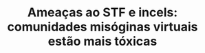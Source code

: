 ---
title: 'Ameaças ao STF e incels: comunidades misóginas virtuais estão mais tóxicas'

year: 2020

venue: "🇧🇷 TAB Uol"

link: "https://tab.uol.com.br/noticias/redacao/2020/02/19/comunidades-misoginas-virtuais-estao-mais-toxicas-diz-pesquisa.htm"

archive: "https://web.archive.org/web/20201128025141/https://tab.uol.com.br/noticias/redacao/2020/02/19/comunidades-misoginas-virtuais-estao-mais-toxicas-diz-pesquisa.htm"

related_paper: 'The Evolution of the Manosphere Across the Web'

---